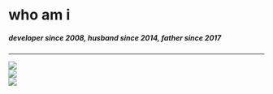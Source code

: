 # who am i
##### _developer since 2008, husband since 2014, father since 2017_

---

<img align="center" src="https://github-readme-stats.vercel.app/api?username=diegominetti&show_icons=true" /><br />
<img align="center" src="https://github-readme-stats.vercel.app/api/wakatime?username=diegominetti" /><br />
<img align="center" src="https://github-readme-stats.vercel.app/api/top-langs/?username=diegominetti&layout=compact" /><br />
